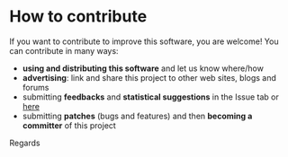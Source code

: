 # How to contribute #

If you want to contribute to improve this software, you are welcome! You can contribute in many ways:

  * **using and distributing this software** and let us know where/how
  * **advertising**: link and share this project to other web sites, blogs and forums
  * submitting **feedbacks** and **statistical suggestions** in the Issue tab or [here](https://spreadsheets.google.com/viewform?formkey=dFF1Z1NTN1FpeW1pSi1HRlNueFp1Q0E6MQ)
  * submitting **patches** (bugs and features) and then **becoming a committer** of this project

Regards
